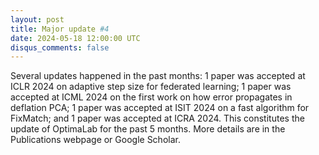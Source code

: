 ```yaml
---
layout: post
title: Major update #4
date: 2024-05-18 12:00:00 UTC
disqus_comments: false
---
```


Several updates happened in the past months: 1 paper was accepted at ICLR 2024 on adaptive step size for federated learning; 1 paper was accepted at ICML 2024 on the first work on how error propagates in deflation PCA; 1 paper was accepted at ISIT 2024 on a fast algorithm for FixMatch; and 1 paper was accepted at ICRA 2024.
This constitutes the update of OptimaLab for the past 5 months. More details are in the Publications webpage or Google Scholar.
